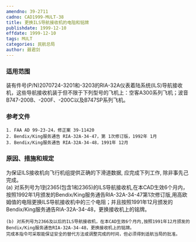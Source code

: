 ```yaml
---
amendno: 39-2711  
cadno: CAD1999-MULT-38  
title: 更换ILS导航接收机的电阻和铭牌  
publishdate: 1999-12-10  
effdate: 1999-12-10  
tags: MULT  
categories: 民航总局  
author: 聂君剑  
---
```

  
### 适用范围  
装有件号(P/N)2070724-3201和-3203的RIA-32A仪表着陆系统(ILS)导航接收机，这些导航接收机装于但不限于下列型号的飞机上：空客A300系列飞机；波音B747-200B、-200F、-200C以及B747SP系列飞机。  
  
<!--more-->  
### 参考文件  
    1. FAA AD 99-23-24，修正案 39-11420  
    2. Bendix/King服务通告 RIA-32A-34-47，第 1次修订版，1992年 1月  
    3. Bendix/King服务通告 RIA-32A-34-48，1991年 12月  
  
### 原因、措施和规定  
为保证ILS接收机向飞行机组提供正确的下滑道数据, 应完成下列工作, 除非事先己完成。  
(a) 对系列号为1到2365(包含1和2365)的ILS导航接收机,在本CAD生效6个月内，按照1992年1月颁发的Bendix/King服务通告RIA-32A-34-47第1次修订版,用高欧姆值的电阻更换ILS导航接收机中的三个电阻；并且按照1991年12月颁发的Bendix/King服务通告RIA-32A-34-48，更换接收机上的铭牌。  
        
    (b) 对系列号为2366及以后的ILS导航接收机，在本CAD生效6个月内,按照1991年12月颁发的Bendix/King服务通告RIA-32A-34-48，更换接收机上的铭牌。  
    完成本指令可采取能保证安全的替代方法或调整完成的时间，但必须得到适航当局的批准。  

